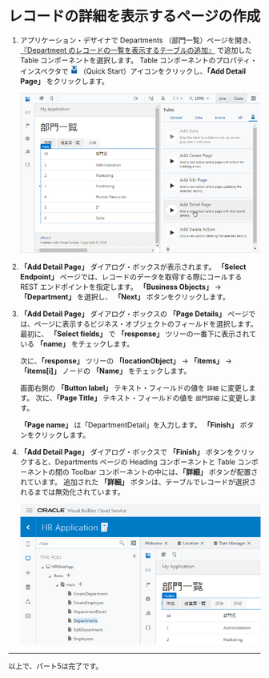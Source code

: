 # レコードの詳細を表示するページの作成

1.  アプリケーション・デザイナで Departments （部門一覧）ページを開き、[『Department のレコードの一覧を表示するテーブルの追加』](../part3/add_departments_table.md) で追加した Table コンポーネントを選択します。
    Table コンポーネントのプロパティ・インスペクタで
    ![Quick Start アイコン](../icons/vbcscp_qs_icon.png)
    （Quick Start）アイコンをクリックし、**「Add Detail Page」** をクリックします。

    ![Departments ページの Table コンポーネントの Quick Start メニューから「Add Detail Page」をクリック](images/department_table_quickstart2.png)

1.  **「Add Detail Page」** ダイアログ・ボックスが表示されます。
    **「Select Endpoint」** ページでは、レコードのデータを取得する際にコールする REST エンドポイントを指定します。
    **「Business Objects」** → **「Department」** を選択し、 **「Next」** ボタンをクリックします。

1.  **「Add Detail Page」** ダイアログ・ボックスの **「Page Details」** ページでは、ページに表示するビジネス・オブジェクトのフィールドを選択します。
    最初に、 **「Select fields」** で **「response」** ツリーの一番下に表示されている **「name」** をチェックします。

    次に、**「response」** ツリーの **「locationObject」** → **「items」** → **「items[i]」** ノードの **「Name」** をチェックします。

    画面右側の **「Button label」** テキスト・フィールドの値を `詳細` に変更します。
    次に、**「Page Title」** テキスト・フィールドの値を `部門詳細` に変更します。

    **「Page name」** は「DepartmentDetail」を入力します。
    **「Finish」** ボタンをクリックします。

1.  **「Add Detail Page」** ダイアログ・ボックスで **「Finish」** ボタンをクリックすると、Departments ページの Heading コンポーネントと Table コンポーネントの間の Toolbar コンポーネントの中には、**「詳細」** ボタンが配置されています。
    追加された **「詳細」** ボタンは、テーブルでレコードが選択されるまでは無効化されています。

    ![詳細ボタンが追加された状態](images/department_detail.png)

----

以上で、パート5は完了です。
